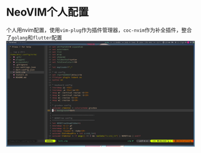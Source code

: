 # NeoVIM个人配置

个人用nvim配置，使用`vim-plug`作为插件管理器，`coc-nvim`作为补全插件，整合了`golang`和`flutter`配置
![Screenshot](screenshot/pic.png)
